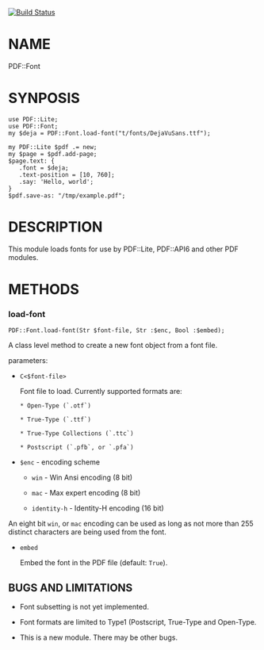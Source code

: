 [![Build Status](https://travis-ci.org/p6-pdf/PDF-Font-p6.svg?branch=master)](https://travis-ci.org/p6-pdf/PDF-Font-p6)

NAME
====

PDF::Font

SYNPOSIS
========

    use PDF::Lite;
    use PDF::Font;
    my $deja = PDF::Font.load-font("t/fonts/DejaVuSans.ttf");

    my PDF::Lite $pdf .= new;
    my $page = $pdf.add-page;
    $page.text: {
       .font = $deja;
       .text-position = [10, 760];
       .say: 'Hello, world';
    }
    $pdf.save-as: "/tmp/example.pdf";

DESCRIPTION
===========

This module loads fonts for use by PDF::Lite, PDF::API6 and other PDF modules.

METHODS
=======

### load-font

    PDF::Font.load-font(Str $font-file, Str :$enc, Bool :$embed);

A class level method to create a new font object from a font file.

parameters:

  *     C<$font-file>

      Font file to load. Currently supported formats are:

        * Open-Type (`.otf`)

        * True-Type (`.ttf`)

        * True-Type Collections (`.ttc`)

        * Postscript (`.pfb`, or `.pfa`)

  * `$enc` - encoding scheme

      * `win` - Win Ansi encoding (8 bit)

      * `mac` - Max expert encoding (8 bit)

      * `identity-h` - Identity-H encoding (16 bit)

An eight bit `win`, or `mac` encoding can be used as long as not more than 255 distinct characters are being used from the font.

  * `embed`

    Embed the font in the PDF file (default: `True`).

BUGS AND LIMITATIONS
--------------------

  * Font subsetting is not yet implemented.

  * Font formats are limited to Type1 (Postscript, True-Type and Open-Type.

  * This is a new module. There may be other bugs.
